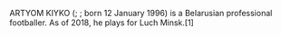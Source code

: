 ARTYOM KIYKO (; ; born 12 January 1996) is a Belarusian professional footballer. As of 2018, he plays for Luch Minsk.[1]
